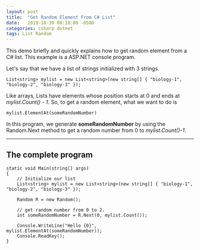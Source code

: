 ```yaml
---
layout: post
title:  "Get Random Element From C# List"
date:   2019-10-30 08:10:00 -0500
categories: csharp dotnet
tags: List Random
---
```


This demo briefly and quickly explains how to get random element from a C# list. This example is a ASP.NET console program.

Let's say that we have a list of strings initialized with 3 strings.
```
List<string> mylist = new List<string>(new string[] { "biology-1", "biology-2", "biology-3" });
```
Like arrays, Lists have elements whose position starts at 0 and ends at *mylist.Count() - 1*.
So, to get a random element, what we want to do is 
```
mylist.ElementAt(someRandomNumber)
```
In this program, we generate **someRandomNumber** by using the Random.Next method to get a random number from 0 to *mylist.Count()-1*. 

___
## The complete program
```
static void Main(string[] args)
{
    // Initialize our list
    List<string> mylist = new List<string>(new string[] { "biology-1", "biology-2", "biology-3" });

    Random R = new Random();

    // get random number from 0 to 2. 
    int someRandomNumber = R.Next(0, mylist.Count());

    Console.WriteLine("Hello {0}", mylist.ElementAt(someRandomNumber));
    Console.ReadKey();
}
```


